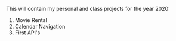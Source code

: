 This will contain my personal and class projects for the year 2020:
1) Movie Rental
2) Calendar Navigation
3) First API's